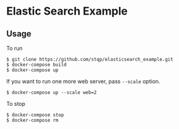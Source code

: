 # Elastic Search Example

## Usage

To run

    $ git clone https://github.com/stqp/elasticsearch_example.git
    $ docker-compose build
    $ docker-compose up
 
If you want to run one more web server, pass `--scale` option.

    $ docker-compose up --scale web=2

To stop

    $ docker-compose stop
    $ docker-compose rm


